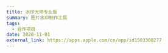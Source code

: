 ```yaml
---
title: 水印大师专业版
summary: 图片水印制作工具
tags:
  - 合作项目
date: 2020-11-01
external_link: https://apps.apple.com/cn/app/id1503308277
---
```

